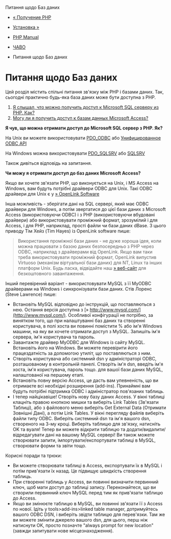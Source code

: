 Питання щодо Баз даних

-   [« Получение PHP](faq.obtaining.html)
    
-   [Установка »](faq.installation.html)
    
-   [PHP Manual](index.html)
    
-   [ЧАВО](faq.html)
    
-   Питання щодо Баз даних
    

# Питання щодо Баз даних

Цей розділ містить спільні питання зв'язку між PHP і базами даних. Так, сьогодні практично будь-яка база даних може бути доступна з PHP.

1.  [Я слышал, что можно получить доступ к Microsoft SQL серверу из PHP. Как?](#faq.databases.mssql)
2.  [Могу ли я получить доступ к базам данных Microsoft Access?](#faq.databases.access)

**Я чув, що можна отримати доступ до Microsoft SQL сервер з PHP. Як?**

На Unix ви можете використовувати [PDO\_ODBC](ref.pdo-odbc.html) або [Унифицированное ODBC API](book.uodbc.html)

На Windows можна використовувати [PDO\_SQLSRV](ref.pdo-sqlsrv.html) або [SQLSRV](book.sqlsrv.html)

Також дивіться відповідь на запитання.

**Чи можу я отримати доступ до баз даних Microsoft Access?**

Якщо ви хочете зв'язати PHP, що виконується на Unix, і MS Access на Windows, вам будуть потрібні драйвери ODBC для Unix. Такі ODBC драйвери для Unix є у [» OpenLink Software](http://www.openlinksw.com/)

Інша можливість - зберігати дані на SQL сервері, який має ODBC драйвери для Windows, а потім звертатися до цієї бази даних з Microsoft Access (використовуючи ODBC) і з PHP (використовуючи вбудовані драйвери) або використовувати проміжний формат, зрозумілий і для Access, і для PHP, наприклад, прості файли чи бази даних dBase. З цього приводу Тім Хейз (Tim Hayes) із OpenLink software пише:

> Використання проміжної бази даних - не дуже хороша ідея, коли можна працювати з базою даних безпосередньо з PHP через ODBC, наприклад з драйверами від OpenLink. Якщо вам таки треба використовувати проміжний формат, OpenLink випустив Virtuoso (механізм віртуальної бази даних) для NT, Linux та інших платформ Unix. Будь ласка, відвідайте наш [» веб-сайт](http://www.openlinksw.com/) для безкоштовного завантаження.

Інший перевірений варіант - використовувати MySQL з її MyODBC драйверами на Windows і синхронізувати бази даних. Стів Лоренс (Steve Lawrence) пише:

-   Встановіть MySQL відповідно до інструкцій, що поставляються з нею. Остання версія доступна з [» http://www.mysql.com/](http://www.mysql.com/). Особливої ​​конфігурації не потрібно, за винятком того, що при налаштуванні баз даних та створенні користувача, в полі хоста ви повинні помістити % або ім'я Windows машини, на яку ви хочете отримати доступ з MySQL. Запишіть ім'я сервера, ім'я користувача та пароль.
-   Завантажте драйвер MyODBC для Windows із сайту MySQL. Встановіть його на Windows. Ви можете перевірити його працездатність за допомогою утиліт, що поставляються з ним.
-   Створіть користувача або системний dsn у адміністраторі ODBC, розташованому в контрольній панелі. Створіть ім'я dsn, введіть ім'я хоста, ім'я користувача, пароль тощо. для вашої бази даних MySQL, налаштованої на першому етапі.
-   Встановіть повну версію Access, це дасть вам упевненість, що ви отримаєте всі необхідні розширення (add-ins). Принаймні вам будуть потрібні підтримка ODBC і адміністратор пов'язаних таблиць.
-   І тепер найцікавіше! Створіть нову базу даних Access. У вікні таблиці клацніть правою кнопкою мишки та виберіть Link Tables (Зв'язати Таблиці), або з файлового меню виберіть Get External Data (Отримати Зовнішні Дані), а потім Link Tables. У вікні перегляду файлів виберіть файли типу ODBC. Виберіть системний dsn та ім'я вашого dsn, створеного на 3-му кроці. Виберіть таблицю для зв'язку, натисніть OK та вуаля! Тепер ви можете відкрити таблицю та додати/видалити/відредагувати дані на вашому MySQL сервері! Ви також можете створювати запити, імпортувати/експортувати таблиці в MySQL, створювати форми та звіти тощо.

Корисні поради та трюки:

-   Ви можете створювати таблиці в Access, експортувати їх в MySQL і потім прив'язати їх назад. Це підвищує швидкість створення таблиць.
-   При створенні таблиць у Access, ви повинні визначити первинний ключ, щоб мати доступ до таблиці запису. Переконайтеся, що ви створили первинний ключ MySQL перед тим як прив'язати таблицю до Access.
-   Якщо ви змінюєте таблицю в MySQL, ви повинні зв'язати її з Access по нової. Ідіть у tools>add-ins>linked table manager, дотримуйтесь вашого ODBC DSN, і виберіть звідти таблицю для перев'язки. Там же ви можете змінити джерело вашого dsn, для цього, перш ніж натиснути OK, просто позначте "always prompt for new location" (завжди запитувати нове місцезнаходження).